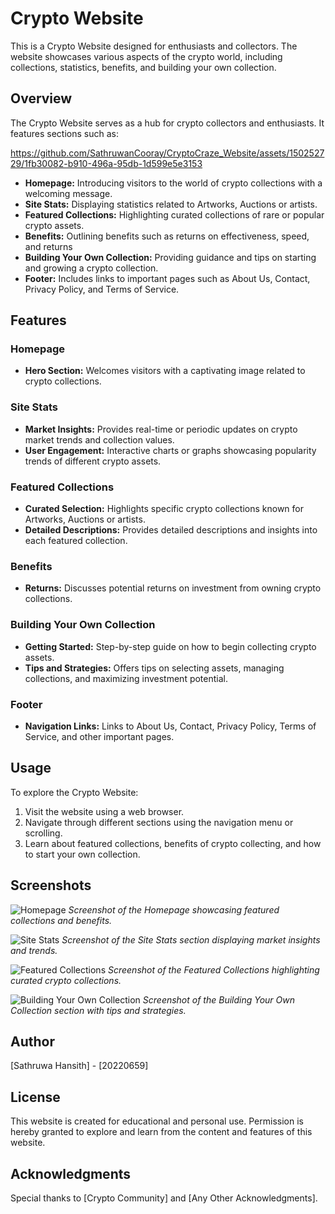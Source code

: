 # Crypto Website

This is a Crypto Website designed for enthusiasts and collectors. The website showcases various aspects of the crypto world, including collections, statistics, benefits, and building your own collection.

## Overview

The Crypto Website serves as a hub for crypto collectors and enthusiasts. It features sections such as:

https://github.com/SathruwanCooray/CryptoCraze_Website/assets/150252729/1fb30082-b910-496a-95db-1d599e5e3153

- **Homepage:** Introducing visitors to the world of crypto collections with a welcoming message.
- **Site Stats:** Displaying statistics related to Artworks, Auctions or artists.
- **Featured Collections:** Highlighting curated collections of rare or popular crypto assets.
- **Benefits:** Outlining benefits such as returns on effectiveness, speed, and returns
- **Building Your Own Collection:** Providing guidance and tips on starting and growing a crypto collection.
- **Footer:** Includes links to important pages such as About Us, Contact, Privacy Policy, and Terms of Service.

## Features

### Homepage

- **Hero Section:** Welcomes visitors with a captivating image related to crypto collections.

### Site Stats

- **Market Insights:** Provides real-time or periodic updates on crypto market trends and collection values.
- **User Engagement:** Interactive charts or graphs showcasing popularity trends of different crypto assets.

### Featured Collections

- **Curated Selection:** Highlights specific crypto collections known for Artworks, Auctions or artists.
- **Detailed Descriptions:** Provides detailed descriptions and insights into each featured collection.

### Benefits

- **Returns:** Discusses potential returns on investment from owning crypto collections.

### Building Your Own Collection

- **Getting Started:** Step-by-step guide on how to begin collecting crypto assets.
- **Tips and Strategies:** Offers tips on selecting assets, managing collections, and maximizing investment potential.

### Footer

- **Navigation Links:** Links to About Us, Contact, Privacy Policy, Terms of Service, and other important pages.

## Usage

To explore the Crypto Website:

1. Visit the website using a web browser.
2. Navigate through different sections using the navigation menu or scrolling.
3. Learn about featured collections, benefits of crypto collecting, and how to start your own collection.

## Screenshots

![Homepage](https://imgur.com/CyRzXzX.png)
*Screenshot of the Homepage showcasing featured collections and benefits.*

![Site Stats](https://imgur.com/OIWlP3W.png)
*Screenshot of the Site Stats section displaying market insights and trends.*

![Featured Collections](https://imgur.com/qCyzYwp.png)
*Screenshot of the Featured Collections highlighting curated crypto collections.*

![Building Your Own Collection](https://imgur.com/SXatmQu.png)
*Screenshot of the Building Your Own Collection section with tips and strategies.*

## Author

[Sathruwa Hansith] - [20220659]

## License

This website is created for educational and personal use. Permission is hereby granted to explore and learn from the content and features of this website.

## Acknowledgments

Special thanks to [Crypto Community] and [Any Other Acknowledgments].

